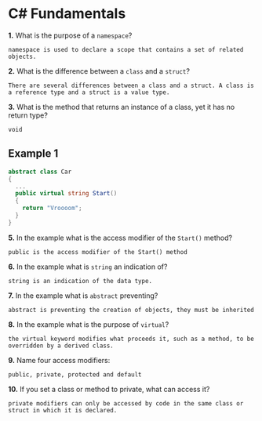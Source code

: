 # C# Fundamentals


**1.** What is the purpose of a `namespace`?
<!-- enter you answer in the space below -->
```
namespace is used to declare a scope that contains a set of related objects.
```
**2.** What is the difference between a `class` and a `struct`?
<!-- enter you answer in the space below -->
```
There are several differences between a class and a struct. A class is a reference type and a struct is a value type.
```
**3.** What is the method that returns an instance of a class, yet it has no return type?
<!-- enter you answer in the space below -->
```
void
```
## Example 1
```c#
abstract class Car
{
  ...
  public virtual string Start()
  {
    return "Vroooom";
  }
}
```
**5.** In the example what is the access modifier of the `Start()` method?
<!-- enter you answer in the space below -->
```
public is the access modifier of the Start() method
```
**6.** In the example what is `string` an indication of?
<!-- enter you answer in the space below -->
```
string is an indication of the data type.
```
**7.** In the example what is `abstract` preventing?
<!-- enter you answer in the space below -->
```
abstract is preventing the creation of objects, they must be inherited
```
**8.** In the example what is the purpose of `virtual`?
<!-- enter you answer in the space below -->
```
the virtual keyword modifies what proceeds it, such as a method, to be overridden by a derived class.
```
**9.** Name four access modifiers:
<!-- enter you answer in the space below -->
```
public, private, protected and default
```
**10.** If you set a class or method to private, what can access it?
<!-- enter you answer in the space below -->
```
private modifiers can only be accessed by code in the same class or struct in which it is declared.
```